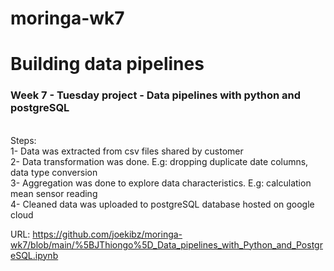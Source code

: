 # moringa-wk7
<h1>Building data pipelines</h1> 


<h3>Week 7 - Tuesday project - Data pipelines with python and postgreSQL</h3>

<br>Steps:
<br>1- Data was extracted from csv files shared by customer
<br>2- Data transformation was done. E.g: dropping duplicate date columns, data type conversion
<br>3- Aggregation was done to explore data characteristics. E.g: calculation mean sensor reading
<br>4- Cleaned data was uploaded to postgreSQL database hosted on google cloud

URL: https://github.com/joekibz/moringa-wk7/blob/main/%5BJThiongo%5D_Data_pipelines_with_Python_and_PostgreSQL.ipynb
